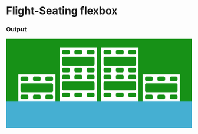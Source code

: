 # Flight-Seating flexbox

### Output

![output](https://github.com/emmanuel-experion/flight-seating-flexbox/blob/main/images/Capture.PNG?raw=true)

